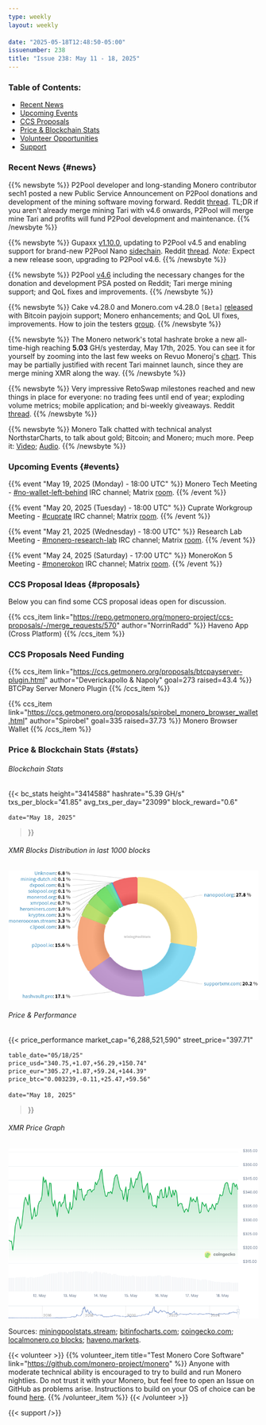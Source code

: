 ```yaml
---
type: weekly
layout: weekly

date: "2025-05-18T12:48:50-05:00"
issuenumber: 238
title: "Issue 238: May 11 - 18, 2025"
---
```


### Table of Contents:

- [Recent News](#news)
- [Upcoming Events](#events)
- [CCS Proposals](#proposals)
- [Price & Blockchain Stats](#stats)
- [Volunteer Opportunities](#volunteer)
- [Support](#support)

### Recent News {#news}

{{% newsbyte %}}
P2Pool developer and long-standing Monero contributor sech1 posted a new Public Service Announcement on P2Pool donations and development of the mining software moving forward. Reddit [thread](https://redlib.zaggy.nl/r/MoneroMining/comments/1kkmm7r/psa_on_p2pool_donations_and_going_forward_with/). TL;DR if you aren't already merge mining Tari with v4.6 onwards, P2Pool will merge mine Tari and profits will fund P2Pool development and maintenance.
{{% /newsbyte %}}

{{% newsbyte %}}
Gupaxx [v1.10.0](https://github.com/Cyrix126/gupaxx/releases/tag/v1.10.0), updating to P2Pool v4.5 and enabling support for brand-new P2Pool Nano [sidechain](https://xmrvsbeast.com/p2pool/sidechains.html). Reddit [thread](https://redlib.zaggy.nl/r/MoneroMining/comments/1kjpini/new_nano_p2pool_sidechain_for_mini_refugees/). *Note:* Expect a new release soon, upgrading to P2Pool v4.6.
{{% /newsbyte %}}

{{% newsbyte %}}
P2Pool [v4.6](https://github.com/SChernykh/p2pool/releases/tag/v4.6) including the necessary changes for the donation and development PSA posted on Reddit; Tari merge mining support; and QoL fixes and improvements.
{{% /newsbyte %}}

{{% newsbyte %}}
Cake v4.28.0 and Monero.com v4.28.0 ``[Beta]`` [released](https://github.com/cake-tech/cake_wallet/releases/tag/v4.28.0) with Bitcoin payjoin support; Monero enhancements; and QoL UI fixes, improvements. How to join the testers [group](https://forum.cakewallet.com/t/how-to-join-beta-testing/13).
{{% /newsbyte %}}

{{% newsbyte %}}
The Monero network's total hashrate broke a new all-time-high reaching **5.03** GH/s yesterday, May 17th, 2025. You can see it for yourself by zooming into the last few weeks on Revuo Moneroj's [chart](https://moneroj.net/hashrate/). This may be partially justified with recent Tari mainnet launch, since they are merge mining XMR along the way.
{{% /newsbyte %}}

{{% newsbyte %}}
Very impressive RetoSwap milestones reached and new things in place for everyone: no trading fees until end of year; exploding volume metrics; mobile application; and bi-weekly giveaways. Reddit [thread](https://redlib.zaggy.nl/r/Monero/comments/1knuw8s/big_retoswap_milestones_zero_fees_our_first/).
{{% /newsbyte %}}

{{% newsbyte %}}
Monero Talk chatted with technical analyst NorthstarCharts, to talk about gold; Bitcoin; and Monero; much more. Peep it: [Video](https://inv.nadeko.net/watch?v=P82WBWCu3p0); [Audio](https://www.monerotalk.live/monerotalk-351).
{{% /newsbyte %}}

### Upcoming Events {#events}

{{% event "May 19, 2025 (Monday) - 18:00 UTC" %}}
Monero Tech Meeting - [#no-wallet-left-behind](irc://irc.libera.chat/#no-wallet-left-behind) IRC channel; Matrix [room](https://matrix.to/#/#no-wallet-left-behind:monero.social).
{{% /event %}}

{{% event "May 20, 2025 (Tuesday) - 18:00 UTC" %}}
Cuprate Workgroup Meeting - [#cuprate](irc://irc.libera.chat/#cuprate) IRC channel; Matrix [room](https://matrix.to/#/#cuprate:monero.social).
{{% /event %}}

{{% event "May 21, 2025 (Wednesday) - 18:00 UTC" %}}
Research Lab Meeting - [#monero-research-lab](irc://irc.libera.chat/#monero-research-lab) IRC channel; Matrix [room](https://matrix.to/#/#monero-research-lab:monero.social).
{{% /event %}}

{{% event "May 24, 2025 (Saturday) - 17:00 UTC" %}}
MoneroKon 5 Meeting - [#monerokon](irc://irc.libera.chat/#monerokon) IRC channel; Matrix [room](https://matrix.to/#/#monerokon:matrix.org).
{{% /event %}}

### CCS Proposal Ideas {#proposals}

Below you can find some CCS proposal ideas open for discussion.

{{% ccs_item link="https://repo.getmonero.org/monero-project/ccs-proposals/-/merge_requests/570" author="NorrinRadd" %}}
Haveno App (Cross Platform)
{{% /ccs_item %}}

### CCS Proposals Need Funding

{{% ccs_item link="https://ccs.getmonero.org/proposals/btcpayserver-plugin.html" author="Deverickapollo & Napoly" goal=273 raised=43.4 %}}
BTCPay Server Monero Plugin
{{% /ccs_item %}}

{{% ccs_item link="https://ccs.getmonero.org/proposals/spirobel_monero_browser_wallet.html" author="Spirobel" goal=335 raised=37.73 %}}
Monero Browser Wallet
{{% /ccs_item %}}

### Price & Blockchain Stats {#stats}

###### Blockchain Stats

{{< bc_stats
	height="3414588"
	hashrate="5.39 GH/s"
	txs_per_block="41.85"
	avg_txs_per_day="23099"
	block_reward="0.6"

	date="May 18, 2025"
>}}

###### XMR Blocks Distribution in last 1000 blocks

![Hashrate Pool Distribution Pie Chart](./hash.png)

###### Price & Performance

{{< price_performance
	market_cap="6,288,521,590"
	street_price="397.71"

	table_date="05/18/25"
	price_usd="340.75,+1.07,+56.29,+150.74"
	price_eur="305.27,+1.87,+59.24,+144.39"
	price_btc="0.003239,-0.11,+25.47,+59.56"

	date="May 18, 2025"
>}}

###### XMR Price Graph

![XMR Price Graph](./price.png)

Sources: [miningpoolstats.stream](https://miningpoolstats.stream/monero); [bitinfocharts.com](https://bitinfocharts.com/monero/); [coingecko.com](https://www.coingecko.com/en/coins/monero); [localmonero.co blocks](https://localmonero.co/blocks); [haveno.markets](https://haveno.markets/).

{{< volunteer >}}
{{% volunteer_item title="Test Monero Core Software" link="https://github.com/monero-project/monero" %}}
Anyone with moderate technical ability is encouraged to try to build and run Monero nightlies. Do not trust it with your Monero, but feel free to open an Issue on GitHub as problems arise. Instructions to build on your OS of choice can be found [here](https://github.com/monero-project/monero#compiling-monero-from-source). 
{{% /volunteer_item %}}
{{< /volunteer >}}

{{< support />}}
